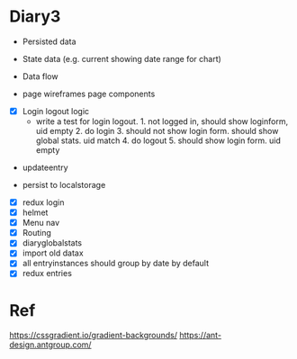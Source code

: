# Diary3

- Persisted data
- State data (e.g. current showing date range for chart)
- Data flow

- page wireframes page components
- [x] Login logout logic
  - write a test for login logout. 1. not logged in, should show loginform, uid empty 2. do login 3. should not show login form. should show global stats. uid match 4. do logout 5. should show login form. uid empty

- updateentry

- persist to localstorage


- [x] redux login
- [x] helmet
- [x] Menu nav
- [x] Routing
- [x] diaryglobalstats
- [x] import old datax
- [x] all entryinstances should group by date by default
- [x] redux entries

# Ref
https://cssgradient.io/gradient-backgrounds/
https://ant-design.antgroup.com/


